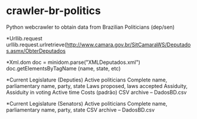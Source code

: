 # crawler-br-politics
Python webcrawler to obtain data from Brazilian Politicians (dep/sen)

*Urllib.request
urllib.request.urlretrieve(http://www.camara.gov.br/SitCamaraWS/Deputados.asmx/ObterDeputados

*Xml.dom
doc = minidom.parse("XMLDeputados.xml")
doc.getElementsByTagName (name, state, etc)

*Current Legislature (Deputies)
Active politicians
Complete name, parliamentary name, party, state 
Laws proposed, laws accepted
Assiduity, Assiduity in voting
Active time
Costs (padrão)
CSV archive – DadosBD.csv

*Current Legislature (Senators)
Active politicians
Complete name, parliamentary name, party, state 
CSV archive – DadosBD.csv


